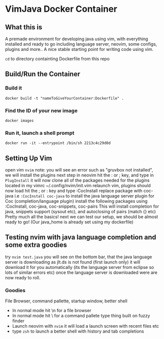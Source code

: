 # VimJava Docker Container

## What this is

A premade environment for developing java using vim, with everything installed and ready to go including language server, neovim, some configs, plugins and more.. A nice stable starting point for writing code using vim.


`cd` to directory containting Dockerfile from this repo

## Build/Run the Container

### Build it
`docker build -t "nameToGiveYourContainer:Dockerfile" .`

### Find the ID of your new image
`docker images`

### Run it, launch a shell prompt
`docker run -it --entrypoint /bin/sh 2213c4c29d0d`

## Setting Up Vim

open vim `nvim`
note: you will see an error such as "gruvbox not installed", we will install the plugins next step
in neovim hit the : or ; key, and type in `PlugInstall`
it will now clone all of the packages needed for the plugins located in my vimrc ~/.config/nvim/init.vim
relaunch vim, plugins should now load
hit the ; or : key and type :CocInstall <package>
replace package with coc-java i.e `:CocInstall coc-java` to install the java language server plugin for Coc (completion/language plugin)
install the following packages using :CocInstall, coc-java, coc-snippets, coc-pairs
This will install completion for java, snippets support (sysout etc), and autoclosing of pairs (match {} etc)
Pretty much all the basics!
next we can test our setup, we should be almost ready to go! (Our java_home is already set using my dockerfile)

## Testing nvim with java language completion and some extra goodies

try `nvim test.java`
you will see on the bottom bar, that the java language server is downloading as jlt.ds is not found (first launch only)
it will download it for you automatically (its the language server from eclipse so lots of similar errors etc)
once the language server is downloaded were are now ready to roll.

### Goodies

File Browser, command pallette, startup window, better shell

- In normal mode hit \n for a file browser
- In normal mode hit \\ for a command pallete type thing built on fuzzy finder
- Launch neovim with `nvim` it will load a launch screen with recent files etc
- type `zsh` to launch a better shell with history and tab completions
